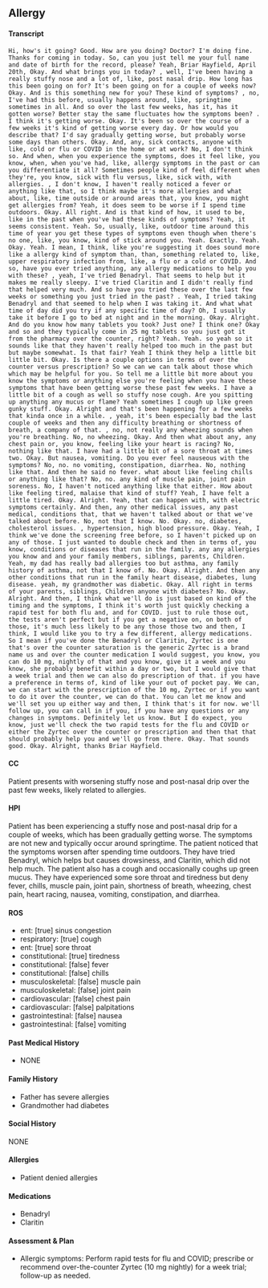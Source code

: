 Allergy
---
#### Transcript
```
Hi, how's it going? Good. How are you doing? Doctor? I'm doing fine. Thanks for coming in today. So, can you just tell me your full name and date of birth for the record, please? Yeah, Briar Hayfield, April 20th, Okay. And what brings you in today? , well, I've been having a really stuffy nose and a lot of, like, post nasal drip. How long has this been going on for? It's been going on for a couple of weeks now? Okay. And is this something new for you? These kind of symptoms? , no, I've had this before, usually happens around, like, springtime sometimes in all. And so over the last few weeks, has it, has it gotten worse? Better stay the same fluctuates how the symptoms been? . I think it's getting worse. Okay. It's been so over the course of a few weeks it's kind of getting worse every day. Or how would you describe that? I'd say gradually getting worse, but probably worse some days than others. Okay. And, any, sick contacts, anyone with like, cold or flu or COVID in the home or at work? No, I don't think so. And when, when you experience the symptoms, does it feel like, you know, when, when you've had, like, allergy symptoms in the past or can you differentiate it all? Sometimes people kind of feel different when they're, you know, sick with flu versus, like, sick with, with allergies. , I don't know, I haven't really noticed a fever or anything like that, so I think maybe it's more allergies and what about, like, time outside or around areas that, you know, you might get allergies from? Yeah, it does seem to be worse if I spend time outdoors. Okay. All right. And is that kind of how, it used to be, like in the past when you've had these kinds of symptoms? Yeah, it seems consistent. Yeah. So, usually, like, outdoor time around this time of year you get these types of symptoms even though when there's no one, like, you know, kind of stick around you. Yeah. Exactly. Yeah. Okay. Yeah. I mean, I think, like you're suggesting it does sound more like a allergy kind of symptom than, than, something related to, like, upper respiratory infection from, like, a flu or a cold or COVID. And so, have you ever tried anything, any allergy medications to help you with these? , yeah, I've tried Benadryl. That seems to help but it makes me really sleepy. I've tried Claritin and I didn't really find that helped very much. And so have you tried these over the last few weeks or something you just tried in the past? . Yeah, I tried taking Benadryl and that seemed to help when I was taking it. And what what time of day did you try if any specific time of day? Oh, I usually take it before I go to bed at night and in the morning. Okay. Alright. And do you know how many tablets you took? Just one? I think one? Okay and so and they typically come in 25 mg tablets so you just got it from the pharmacy over the counter, right? Yeah. Yeah. so yeah so it sounds like that they haven't really helped too much in the past but but maybe somewhat. Is that fair? Yeah I think they help a little bit little bit. Okay. Is there a couple options in terms of over the counter versus prescription? So we can we can talk about those which which may be helpful for you. So tell me a little bit more about you know the symptoms or anything else you're feeling when you have these symptoms that have been getting worse these past few weeks. I have a little bit of a cough as well so stuffy nose cough. Are you spitting up anything any mucus or flame? Yeah sometimes I cough up like green gunky stuff. Okay. Alright and that's been happening for a few weeks that kinda once in a while. , yeah, it's been especially bad the last couple of weeks and then any difficulty breathing or shortness of breath, a company of that. , no, not really any wheezing sounds when you're breathing. No, no wheezing. Okay. And then what about any, any chest pain or, you know, feeling like your heart is racing? No, nothing like that. I have had a little bit of a sore throat at times two. Okay. But nausea, vomiting. Do you ever feel nauseous with the symptoms? No, no. no vomiting, constipation, diarrhea. No, nothing like that. And then he said no fever. what about like feeling chills or anything like that? No, no. any kind of muscle pain, joint pain soreness. No, I haven't noticed anything like that either. How about like feeling tired, malaise that kind of stuff? Yeah, I have felt a little tired. Okay. Alright. Yeah, that can happen with, with electric symptoms certainly. And then, any other medical issues, any past medical, conditions that, that we haven't talked about or that we've talked about before. No, not that I know. No. Okay. no, diabetes, cholesterol issues. , hypertension, high blood pressure. Okay. Yeah, I think we've done the screening free before, so I haven't picked up on any of those. I just wanted to double check and then in terms of, you know, conditions or diseases that run in the family. any any allergies you know and and your family members, siblings, parents, Children. Yeah, my dad has really bad allergies too but asthma, any family history of asthma, not that I know of. No. Okay. Alright. And then any other conditions that run in the family heart disease, diabetes, lung disease. yeah, my grandmother was diabetic. Okay. All right in terms of your parents, siblings, Children anyone with diabetes? No. Okay. Alright. And then, I think what we'll do is just based on kind of the timing and the symptoms, I think it's worth just quickly checking a rapid test for both flu and, and for COVID. just to rule those out, the tests aren't perfect but if you get a negative on, on both of those, it's much less likely to be any those those two and then, I think, I would like you to try a few different, allergy medications. So I mean if you've done the Benadryl or Claritin, Zyrtec is one that's over the counter saturation is the generic Zyrtec is a brand name us and over the counter medication I would suggest, you know, you can do 10 mg, nightly of that and you know, give it a week and you know, she probably benefit within a day or two, but I would give that a week trial and then we can also do prescription of that. if you have a preference in terms of, kind of like your out of pocket pay. We can, we can start with the prescription of the 10 mg, Zyrtec or if you want to do it over the counter, we can do that. You can let me know and we'll set you up either way and then, I think that's it for now. we'll follow up, you can call in if you, if you have any questions or any changes in symptoms. Definitely let us know. But I do expect, you know, just we'll check the two rapid tests for the flu and COVID or either the Zyrtec over the counter or prescription and then that that should probably help you and we'll go from there. Okay. That sounds good. Okay. Alright, thanks Briar Hayfield.
```

#### CC 
Patient presents with worsening stuffy nose and post-nasal drip over the past few weeks, likely related to allergies. 

#### HPI 
Patient has been experiencing a stuffy nose and post-nasal drip for a couple of weeks, which has been gradually getting worse. The symptoms are not new and typically occur around springtime. The patient noticed that the symptoms worsen after spending time outdoors. They have tried Benadryl, which helps but causes drowsiness, and Claritin, which did not help much. The patient also has a cough and occasionally coughs up green mucus. They have experienced some sore throat and tiredness but deny fever, chills, muscle pain, joint pain, shortness of breath, wheezing, chest pain, heart racing, nausea, vomiting, constipation, and diarrhea.

#### ROS 
- ent: [true] sinus congestion 
- respiratory: [true] cough 
- ent: [true] sore throat 
- constitutional: [true] tiredness 
- constitutional: [false] fever 
- constitutional: [false] chills 
- musculoskeletal: [false] muscle pain 
- musculoskeletal: [false] joint pain 
- cardiovascular: [false] chest pain 
- cardiovascular: [false] palpitations 
- gastrointestinal: [false] nausea 
- gastrointestinal: [false] vomiting 

#### Past Medical History 
- NONE

#### Family History 
- Father has severe allergies
- Grandmother had diabetes

#### Social History 
NONE

#### Allergies 
- Patient denied allergies

#### Medications 
- Benadryl
- Claritin

#### Assessment & Plan 
- Allergic symptoms: Perform rapid tests for flu and COVID; prescribe or recommend over-the-counter Zyrtec (10 mg nightly) for a week trial; follow-up as needed.

